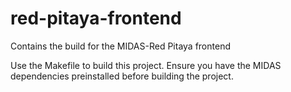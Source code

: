 # red-pitaya-frontend
Contains the build for the MIDAS-Red Pitaya frontend 

Use the Makefile to build this project. Ensure you have the MIDAS dependencies preinstalled
before building the project.
